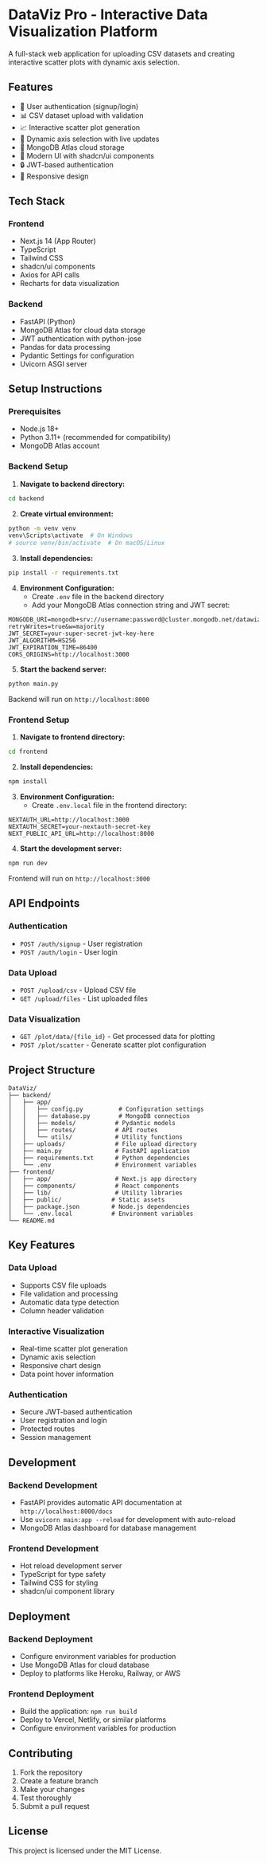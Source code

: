# DataViz Pro - Interactive Data Visualization Platform

A full-stack web application for uploading CSV datasets and creating interactive scatter plots with dynamic axis selection.

## Features

- 🔐 User authentication (signup/login)
- 📊 CSV dataset upload with validation
- 📈 Interactive scatter plot generation
- 🎯 Dynamic axis selection with live updates
- 💾 MongoDB Atlas cloud storage
- 🚀 Modern UI with shadcn/ui components
- 🔒 JWT-based authentication
- 📱 Responsive design

## Tech Stack

### Frontend
- Next.js 14 (App Router)
- TypeScript
- Tailwind CSS
- shadcn/ui components
- Axios for API calls
- Recharts for data visualization

### Backend
- FastAPI (Python)
- MongoDB Atlas for cloud data storage
- JWT authentication with python-jose
- Pandas for data processing
- Pydantic Settings for configuration
- Uvicorn ASGI server

## Setup Instructions

### Prerequisites
- Node.js 18+
- Python 3.11+ (recommended for compatibility)
- MongoDB Atlas account

### Backend Setup

1. **Navigate to backend directory:**
```bash
cd backend
```

2. **Create virtual environment:**
```bash
python -m venv venv
venv\Scripts\activate  # On Windows
# source venv/bin/activate  # On macOS/Linux
```

3. **Install dependencies:**
```bash
pip install -r requirements.txt
```

4. **Environment Configuration:**
   - Create `.env` file in the backend directory
   - Add your MongoDB Atlas connection string and JWT secret:
```env
MONGODB_URI=mongodb+srv://username:password@cluster.mongodb.net/datawiz?retryWrites=true&w=majority
JWT_SECRET=your-super-secret-jwt-key-here
JWT_ALGORITHM=HS256
JWT_EXPIRATION_TIME=86400
CORS_ORIGINS=http://localhost:3000
```

5. **Start the backend server:**
```bash
python main.py
```
Backend will run on `http://localhost:8000`

### Frontend Setup

1. **Navigate to frontend directory:**
```bash
cd frontend
```

2. **Install dependencies:**
```bash
npm install
```

3. **Environment Configuration:**
   - Create `.env.local` file in the frontend directory:
```env
NEXTAUTH_URL=http://localhost:3000
NEXTAUTH_SECRET=your-nextauth-secret-key
NEXT_PUBLIC_API_URL=http://localhost:8000
```

4. **Start the development server:**
```bash
npm run dev
```
Frontend will run on `http://localhost:3000`

## API Endpoints

### Authentication
- `POST /auth/signup` - User registration
- `POST /auth/login` - User login

### Data Upload
- `POST /upload/csv` - Upload CSV file
- `GET /upload/files` - List uploaded files

### Data Visualization
- `GET /plot/data/{file_id}` - Get processed data for plotting
- `POST /plot/scatter` - Generate scatter plot configuration

## Project Structure

```
DataViz/
├── backend/
│   ├── app/
│   │   ├── config.py          # Configuration settings
│   │   ├── database.py        # MongoDB connection
│   │   ├── models/           # Pydantic models
│   │   ├── routes/           # API routes
│   │   └── utils/            # Utility functions
│   ├── uploads/              # File upload directory
│   ├── main.py               # FastAPI application
│   ├── requirements.txt      # Python dependencies
│   └── .env                  # Environment variables
├── frontend/
│   ├── app/                  # Next.js app directory
│   ├── components/           # React components
│   ├── lib/                  # Utility libraries
│   ├── public/              # Static assets
│   ├── package.json         # Node.js dependencies
│   └── .env.local           # Environment variables
└── README.md
```

## Key Features

### Data Upload
- Supports CSV file uploads
- File validation and processing
- Automatic data type detection
- Column header validation

### Interactive Visualization
- Real-time scatter plot generation
- Dynamic axis selection
- Responsive chart design
- Data point hover information

### Authentication
- Secure JWT-based authentication
- User registration and login
- Protected routes
- Session management

## Development

### Backend Development
- FastAPI provides automatic API documentation at `http://localhost:8000/docs`
- Use `uvicorn main:app --reload` for development with auto-reload
- MongoDB Atlas dashboard for database management

### Frontend Development
- Hot reload development server
- TypeScript for type safety
- Tailwind CSS for styling
- shadcn/ui component library

## Deployment

### Backend Deployment
- Configure environment variables for production
- Use MongoDB Atlas for cloud database
- Deploy to platforms like Heroku, Railway, or AWS

### Frontend Deployment
- Build the application: `npm run build`
- Deploy to Vercel, Netlify, or similar platforms
- Configure environment variables for production

## Contributing

1. Fork the repository
2. Create a feature branch
3. Make your changes
4. Test thoroughly
5. Submit a pull request

## License

This project is licensed under the MIT License.